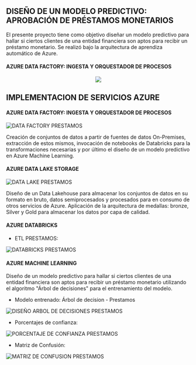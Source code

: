 ## DISEÑO DE UN MODELO PREDICTIVO: APROBACIÓN DE PRÉSTAMOS MONETARIOS
El presente proyecto tiene como objetivo diseñar un modelo predictivo para hallar si ciertos clientes de una entidad financiera son aptos para recibir un préstamo monetario. Se realizó bajo la arquitectura de aprendiza automático de Azure.

#### AZURE DATA FACTORY: INGESTA Y ORQUESTADOR DE PROCESOS

<p align="center">
  <img src="https://learn.microsoft.com/es-es/azure/architecture/example-scenario/ai/media/deploy-real-time-machine-learning-model-application-ui.png">
</p>


## IMPLEMENTACION DE SERVICIOS AZURE
#### AZURE DATA FACTORY: INGESTA Y ORQUESTADOR DE PROCESOS

![DATA FACTORY PRESTAMOS](https://github.com/Renzo1818/Modelo-Predictivo-Azure/assets/93232895/614d87df-20ce-4474-bf13-1ac392bc247b)

Creación de conjuntos de datos a partir de fuentes de datos On-Premises, extracción de estos mismos, invocación de notebooks de Databricks para la transformaciones necesarias y por último el diseño de un modelo predictivo en Azure Machine Learning.

#### AZURE DATA LAKE STORAGE

![DATA LAKE PRESTAMOS](https://github.com/Renzo1818/Modelo-Predictivo-Azure/assets/93232895/3e64cb73-31c8-4776-b0f6-6219ade1c694)

Diseño de un Data Lakehouse para almacenar los conjuntos de datos en su formato en bruto, datos semiprocesados y procesados para en consumo de otros servicios de Azure. Aplicación de la arquitectura de medallas: bronze, Silver y Gold para almacenar los datos por capa de calidad.

#### AZURE DATABRICKS
- ETL PRESTAMOS:

![DATABRICKS PRESTAMOS](https://github.com/Renzo1818/Modelo-Predictivo-Azure/assets/93232895/fc004f4e-5cd4-42f1-9088-49c7f3793e66)

#### AZURE MACHINE LEARNING
Diseño de un modelo predictivo para hallar si ciertos clientes de una entidad financiera son aptos para recibir un préstamo monetario utilizando el algoritmo "Árbol de decisiones" para el entrenamiento del modelo.

- Modelo entrenado: Árbol de decision - Prestamos

![DISEÑO ARBOL DE DECISIONES PRESTAMOS](https://github.com/Renzo1818/Modelo-Predictivo-Azure/assets/93232895/7b863c56-0ec1-413e-a1ca-25c2a627db7c)

- Porcentajes de confianza:

![PORCENTAJE DE CONFIANZA PRESTAMOS](https://github.com/Renzo1818/Modelo-Predictivo-Azure/assets/93232895/a3e9a141-ae5b-4b12-9dc1-26db9f386825)

- Matriz de Confusión:

![MATRIZ DE CONFUSION PRESTAMOS](https://github.com/Renzo1818/Modelo-Predictivo-Azure/assets/93232895/21ca0cad-d2ef-4225-8dbb-863c4e733de8)
